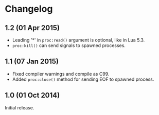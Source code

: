 # Changelog

## 1.2 (01 Apr 2015)

* Leading '*' in `proc:read()` argument is optional, like in Lua 5.3.
* `proc:kill()` can send signals to spawned processes.

## 1.1 (07 Jan 2015)

* Fixed compiler warnings and compile as C99.
* Added `proc:close()` method for sending EOF to spawned process.

## 1.0 (01 Oct 2014)

Initial release.
